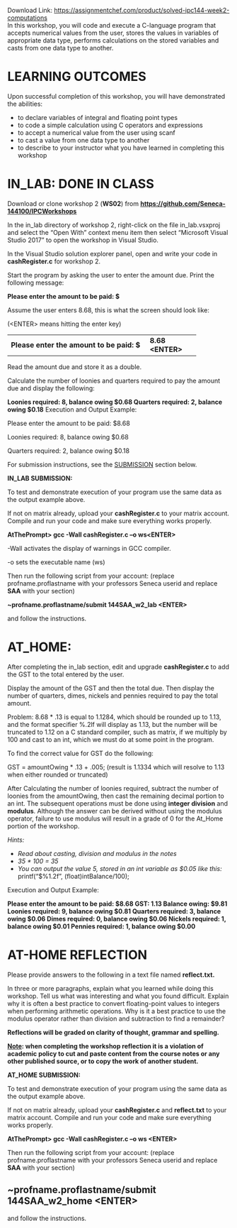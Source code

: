 Download Link: https://assignmentchef.com/product/solved-ipc144-week2-computations
<br>
In this workshop, you will code and execute a C-language program that accepts numerical values from the user, stores the values in variables of appropriate data type, performs calculations on the stored variables and casts from one data type to another.

<h1>LEARNING OUTCOMES</h1>

Upon successful completion of this workshop, you will have demonstrated the abilities:

<ul>

 <li>to declare variables of integral and floating point types</li>

 <li>to code a simple calculation using C operators and expressions</li>

 <li>to accept a numerical value from the user using scanf</li>

 <li>to cast a value from one data type to another</li>

 <li>to describe to your instructor what you have learned in completing this workshop</li>

</ul>




<h1>IN_LAB: DONE IN CLASS</h1>

Download or clone workshop 2 (<strong>WS02</strong>) from <strong><u>https://github.com/Seneca-144100/IPCWorkshops</u></strong>

In the in_lab directory of workshop 2, right-click on the file in_lab.vsxproj and select the “Open With” context menu item then select “Microsoft Visual Studio 2017” to open the workshop in Visual Studio.

In the Visual Studio solution explorer panel, open and write your code in <strong>cashRegister.c</strong> for workshop 2.

Start the program by asking the user to enter the amount due. Print the following message:

<strong>Please enter the amount to be paid: $</strong>

Assume the user enters 8.68, this is what the screen should look like:

(&lt;ENTER&gt; means hitting the enter key)

<table width="395">

 <tbody>

  <tr>

   <td width="298"><strong>Please enter the amount to be paid: $</strong></td>

   <td width="97"><strong>8.68 &lt;ENTER&gt;</strong></td>

  </tr>

 </tbody>

</table>

Read the amount due and store it as a double.

Calculate the number of loonies and quarters required to pay the amount due and display the following:

<strong>Loonies required: 8, balance owing $0.68 Quarters required: 2, balance owing $0.18</strong> Execution and Output Example:

Please enter the amount to be paid: $8.68

Loonies required: 8, balance owing $0.68

Quarters required: 2, balance owing $0.18

For submission instructions, see the <a href="https://scs.senecac.on.ca/~oop244/pages/workshops/w2.html#sub">SUBMISSION</a> section below.

<strong>IN_LAB SUBMISSION:</strong>

To test and demonstrate execution of your program use the same data as the output example above.

If not on matrix already, upload your <strong>cashRegister.c</strong> to your matrix account. Compile and run your code and make sure everything works properly.




<strong>AtThePrompt&gt; gcc -Wall cashRegister.c –o ws&lt;ENTER&gt; </strong>




-Wall activates the display of warnings in GCC compiler.

-o sets the executable name (ws)

Then run the following script from your account: (replace profname.proflastname with your professors Seneca userid and replace <strong>SAA</strong> with your section)

<strong> </strong>

<strong>~profname.proflastname/submit 144SAA_w2_lab &lt;ENTER&gt;  </strong>

<strong> </strong>

and follow the instructions.




<h1>AT_HOME:</h1>

After completing the in_lab section, edit and upgrade <strong>cashRegister.c</strong> to add the GST to the total entered by the user.

Display the amount of the GST and then the total due. Then display the number of quarters, dimes, nickels and pennies required to pay the total amount.

Problem: 8.68 * .13 is equal to 1.1284, which should be rounded up to 1.13, and the format specifier %.2lf will display as 1.13, but the number will be truncated to 1.12 on a C standard compiler, such as matrix, if we multiply by 100 and cast to an int, which we must do at some point in the program.

To find the correct value for GST do the following:

GST = amountOwing * .13 + .005; (result is 1.1334 which will resolve to 1.13 when either rounded or truncated)

After Calculating the number of loonies required, subtract the number of loonies from the amountOwing, then cast the remaining decimal portion to an int. The subsequent operations must be done using <strong>integer division</strong> and <strong>modulus</strong>. Although the answer can be derived without using the modulus operator, failure to use modulus will result in a grade of 0 for the At_Home portion of the workshop.

<em>Hints: </em>

<ul>

 <li><em>Read about casting, division and modulus in the notes </em></li>

 <li><em>35 * 100 = 35 </em></li>

 <li><em>You can output the value 5, stored in an int variable as $0.05 like this: </em>printf(“$%1.2f”, (float)intBalance/100);</li>

</ul>

Execution and Output Example:

<strong>Please enter the amount to be paid: $</strong><strong>8.68</strong><strong> GST: 1.13 Balance owing: $9.81 Loonies required: 9, balance owing $0.81 Quarters required: 3, balance owing $0.06 Dimes required: 0, balance owing $0.06 Nickels required: 1, balance owing $0.01 Pennies required: 1, balance owing $0.00 </strong>

<h1>AT-HOME REFLECTION</h1>

Please provide answers to the following in a text file named <strong>reflect.txt. </strong>

In three or more paragraphs, explain what you learned while doing this workshop. Tell us what was interesting and what you found difficult. Explain why it is often a best practice to convert floating-point values to integers when performing arithmetic operations. Why is it a best practice to use the modulus operator rather than division and subtraction to find a remainder?

<strong>Reflections will be graded on clarity of thought, grammar and spelling. </strong>

<strong><u>Note</u></strong><strong>: when completing the workshop reflection it is a violation of academic policy to cut and paste content from the course notes or any other published source, or to copy the work of another student.</strong>

<strong> </strong>

<strong>AT_HOME SUBMISSION:</strong>

To test and demonstrate execution of your program using the same data as the output example above.

If not on matrix already, upload your <strong>cashRegister.c</strong> and <strong>reflect.txt</strong> to your matrix account. Compile and run your code and make sure everything works properly.




<strong>AtThePrompt&gt; gcc -Wall cashRegister.c –o ws &lt;ENTER&gt;</strong>

Then run the following script from your account: (replace profname.proflastname with your professors Seneca userid and replace <strong>SAA</strong> with your section)

<h2>~profname.proflastname/submit 144SAA_w2_home &lt;ENTER&gt;</h2>

and follow the instructions.